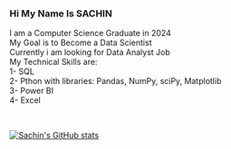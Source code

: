 ### Hi My Name Is SACHIN
I am a Computer Science Graduate in 2024
<br/>
My Goal is to Become a Data Scientist
<br/>
Currently i am looking for Data Analyst Job
<br/>
My Technical Skills are:
<br/>
1- SQL
<br/>
2- Pthon with libraries: Pandas, NumPy, sciPy, Matplotlib
<br/>
3- Power BI
<br/>
4- Excel

<br/>


[![Sachin's GitHub stats](https://github-readme-stats.vercel.app/api?username=sachin0fficial)](https://github.com/sachin0fficial/github-readme-stats)
